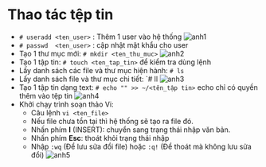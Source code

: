 # Thao tác tệp tin
- `# useradd <ten_user>` : Thêm 1 user vào hệ thống
![anh1](https://image.prntscr.com/image/NamEACb6TUe3a5P9YpFoWg.png)
- `# passwd  <ten_user>` : cập nhật mật khẩu cho user
- Tạo 1 thư mục mới: `# mkdir <ten_thu_muc>`
![anh2](https://image.prntscr.com/image/kjqyqqnCTv6_WrFAnybl9A.png)
- Tạo 1 tập tin: `# touch <ten_tap_tin>`
để kiểm tra dùng lệnh
- Lấy danh sách các file và thư mục hiện hành: `# ls` 
- Lấy danh sách file và thư mục chi tiết: `# ll
![anh3](https://image.prntscr.com/image/FxCADDKRQe_1CfTSo10LLg.png)
- Tạo 1 tập tin dạng text: `# echo "" >> ~/<tên_tập tin>` 
echo chỉ có quyền thêm vào tệp tin 
![anh4](https://image.prntscr.com/image/o3Xq9XEPSmWLTC_0qaMTpQ.png)
- Khởi chạy trình soạn thảo Vi: 
    - Câu lệnh `vi <ten_file> `
    - Nếu file chưa tồn tại thì hệ thống sẽ tạo ra file đó.
    - Nhấn phím **I** (INSERT): chuyển sang trạng thái nhập văn bản.
    - Nhấn phím **Esc**: thoát khỏi trạng thái nhập
    - Nhập `:wq` (Để lưu sửa đổi file) hoặc `:q!` (Để thoát mà không lưu sửa đổi)
![anh5](https://image.prntscr.com/image/h6gXQ3y1R9um_NkdjTOHjA.png)
